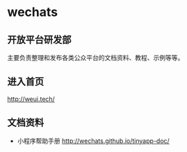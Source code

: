 # wechats

## 开放平台研发部

主要负责整理和发布各类公众平台的文档资料、教程、示例等等。

## 进入首页

http://weui.tech/

## 文档资料

* 小程序帮助手册 http://wechats.github.io/tinyapp-doc/

